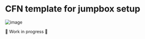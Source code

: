 # CFN template for jumpbox setup

![image](https://github.com/user-attachments/assets/5336fa28-3b31-44ca-8f57-052f649ffff3)


🚧 Work in progress 🚧
